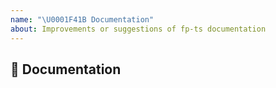 ```yaml
---
name: "\U0001F41B Documentation"
about: Improvements or suggestions of fp-ts documentation
---
```


## 📖 Documentation
